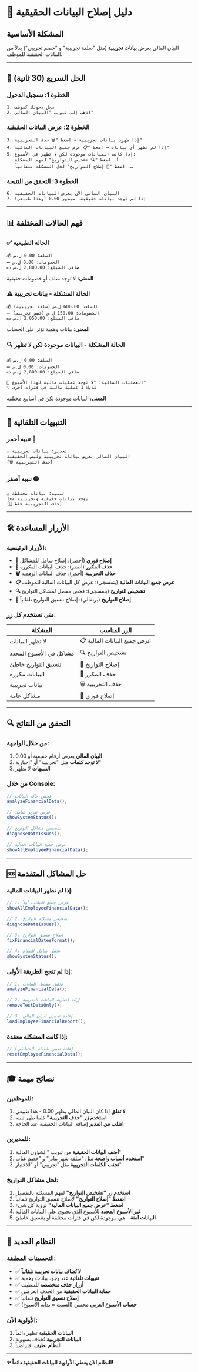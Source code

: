 # 🔧 دليل إصلاح البيانات الحقيقية

## المشكلة الأساسية
البيان المالي يعرض **بيانات تجريبية** (مثل "سلفة تجريبية" و "خصم تجريبي") بدلاً من البيانات الحقيقية للموظف.

---

## 🚀 الحل السريع (30 ثانية)

### الخطوة 1: تسجيل الدخول
```
1. سجل دخولك كموظف
2. اذهب إلى تبويب "البيان المالي"
```

### الخطوة 2: عرض البيانات الحقيقية
```
3. إذا ظهرت بيانات تجريبية → اضغط "🗑️ حذف التجريبية"
4. إذا لم تظهر أي بيانات → اضغط "📋 عرض جميع البيانات المالية"
5. إذا كانت البيانات موجودة لكن لا تظهر في الأسبوع:
   أ. اضغط "🔍 تشخيص التواريخ" لفهم المشكلة
   ب. اضغط "🔧 إصلاح التواريخ" لحل المشكلة تلقائياً
```

### الخطوة 3: التحقق من النتيجة
```
6. البيان المالي الآن يعرض البيانات الحقيقية
7. إذا لم توجد بيانات حقيقية، سيظهر 0.00 (وهذا طبيعي)
```

---

## 📊 فهم الحالات المختلفة

### ✅ الحالة الطبيعية
```
💰 السلف: 0.00 ل.س
➖ الخصومات: 0.00 ل.س
💵 صافي المبلغ: 2,800.00 ل.س
```
**المعنى:** لا توجد سلف أو خصومات حقيقية

### ⚠️ الحالة المشكلة - بيانات تجريبية
```
💰 السلف: 600.00 ل.س (سلفة تجريبية)
➖ الخصومات: 150.00 ل.س (خصم تجريبي)
💵 صافي المبلغ: 2,050.00 ل.س
```
**المعنى:** بيانات وهمية تؤثر على الحساب

### 🔍 الحالة المشكلة - البيانات موجودة لكن لا تظهر
```
💰 السلف: 0.00 ل.س
➖ الخصومات: 0.00 ل.س
💵 صافي المبلغ: 2,800.00 ل.س

💼 العمليات المالية: "لا توجد عمليات مالية لهذا الأسبوع"
💡 لديك 1 عملية مالية في فترات أخرى
```
**المعنى:** البيانات موجودة لكن في أسابيع مختلفة

---

## 🎯 التنبيهات التلقائية

### تنبيه أحمر 🔴
```
⚠️ تحذير: بيانات تجريبية
البيان المالي يعرض بيانات تجريبية وليس الحقيقية
[🗑️ حذف التجريبية]
```

### تنبيه أصفر 🟡
```
⚠️ تنبيه: بيانات مختلطة
يوجد بيانات حقيقية وتجريبية معاً
[🧹 حذف التجريبية فقط]
```

---

## 🛠️ الأزرار المساعدة

### الأزرار الرئيسية:
- **🔧 إصلاح فوري** (أخضر): إصلاح شامل للمشاكل
- **🧹 حذف المكرر** (أصفر): حذف البيانات المكررة
- **🗑️ حذف التجريبية** (أحمر): حذف البيانات الوهمية
- **📋 عرض جميع البيانات المالية** (بنفسجي): عرض كل البيانات المالية للموظف
- **🔍 تشخيص التواريخ** (بنفسجي): فحص مفصل لمشاكل التواريخ
- **🔧 إصلاح التواريخ** (برتقالي): إصلاح تنسيق التواريخ تلقائياً

### متى تستخدم كل زر:
| المشكلة | الزر المناسب |
|---------|---------------|
| لا تظهر البيانات | 📋 عرض جميع البيانات المالية |
| مشاكل في الأسبوع المحدد | 🔍 تشخيص التواريخ |
| تنسيق التواريخ خاطئ | 🔧 إصلاح التواريخ |
| البيانات مكررة | 🧹 حذف المكرر |
| بيانات تجريبية | 🗑️ حذف التجريبية |
| مشاكل عامة | 🔧 إصلاح فوري |

---

## 🔍 التحقق من النتائج

### من خلال الواجهة:
1. **البيان المالي** يعرض أرقام حقيقية أو 0.00
2. **لا توجد كلمات** مثل "تجريبية" أو "إجبارية"
3. **التنبيهات** لا تظهر

### من خلال Console:
```javascript
// فحص حالة البيانات
analyzeFinancialData();

// عرض تقرير شامل
showSystemStatus();

// تشخيص مشاكل التواريخ
diagnoseDateIssues();

// عرض جميع البيانات المالية
showAllEmployeeFinancialData();
```

---

## 🆘 حل المشاكل المتقدمة

### إذا لم تظهر البيانات المالية:
```javascript
// 1. عرض جميع البيانات أولاً
showAllEmployeeFinancialData();

// 2. تشخيص مشكلة التواريخ
diagnoseDateIssues();

// 3. إصلاح تنسيق التواريخ
fixFinancialDatesFormat();

// 4. تحليل شامل للنظام
showSystemStatus();
```

### إذا لم تنجح الطريقة الأولى:
```javascript
// 1. تحليل مفصل للبيانات
analyzeFinancialData();

// 2. إزالة إجبارية للبيانات التجريبية
removeTestDataOnly();

// 3. إعادة تحميل البيان المالي
loadEmployeeFinancialReport();
```

### إذا كانت المشكلة معقدة:
```javascript
// إعادة تعيين شاملة (احتياطي)
resetEmployeeFinancialData();
```

---

## 🎓 نصائح مهمة

### للموظفين:
1. **لا تقلق** إذا كان البيان المالي يظهر 0.00 - هذا طبيعي
2. **استخدم زر "حذف التجريبية"** كلما ظهر تنبيه
3. **اطلب من المدير** إضافة البيانات الحقيقية عند الحاجة

### للمديرين:
1. **أضف البيانات الحقيقية** من تبويب "الشؤون المالية"
2. **استخدم أسباب واضحة** مثل "سلفة شهر يناير" و "خصم غياب"
3. **تجنب الكلمات التجريبية** مثل "تجريبي" أو "للاختبار"

### لحل مشاكل التواريخ:
1. **استخدم زر "تشخيص التواريخ"** لفهم المشكلة بالتفصيل
2. **اضغط "إصلاح التواريخ"** لإصلاح تنسيق التواريخ تلقائياً
3. **اضغط "عرض جميع البيانات المالية"** لرؤية كل شيء
4. **غير الأسبوع المحدد** للأسبوع الذي يحتوي على البيانات المالية
5. **البيانات آمنة** - هي موجودة لكن في فترات مختلفة أو بتنسيق خاطئ

---

## 🔄 النظام الجديد

### التحسينات المطبقة:
- ✅ **لا تُضاف بيانات تجريبية تلقائياً**
- ✅ **تنبيهات تلقائية** عند وجود بيانات وهمية
- ✅ **أزرار حذف متخصصة** للتنظيف
- ✅ **حماية البيانات الحقيقية** من الحذف العرضي
- ✅ **إصلاح تنسيق التواريخ** تلقائياً
- ✅ **حساب الأسبوع العربي** محسن (السبت = بداية الأسبوع)

### الأولوية الآن:
1. **البيانات الحقيقية** تظهر دائماً
2. **البيانات التجريبية** تُحذف بسهولة
3. **النظام نظيف** افتراضياً

---

**✨ النظام الآن يعطي الأولوية للبيانات الحقيقية دائماً!** 